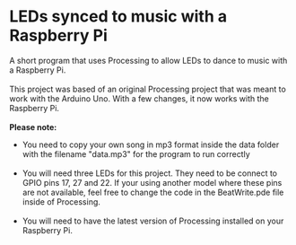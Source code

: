 # LEDs synced to music with a Raspberry Pi
A short program that uses Processing to allow LEDs to dance to music with a Raspberry Pi.
<br><br>
This project was based of an original Processing project that was meant to work with the Arduino Uno. With a few changes, it now works with the Raspberry Pi.
<br><br>
<b>Please note:</b><br><ul>
<li>You need to copy your own song in mp3 format inside the data folder with the filename "data.mp3" for the program to run correctly</li><br><li>
You will need three LEDs for this project. They need to be connect to GPIO pins 17, 27 and 22. If your using another model where these pins are not available, feel free to change the code in the BeatWrite.pde file inside of Processing.</li>
<br><li>
You will need to have the latest version of Processing installed on your Raspberry Pi.</li></ul>
